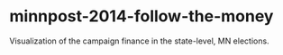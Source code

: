 minnpost-2014-follow-the-money
==============================

Visualization of the campaign finance in the state-level, MN elections.
